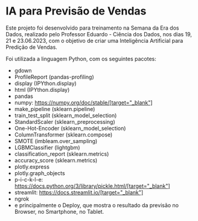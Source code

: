 # IA para Previsão de Vendas

Este projeto foi desenvolvido para treinamento na Semana da Era dos Dados, realizado pelo Professor Eduardo - Ciência dos Dados, nos dias 19, 21 e 23.06.2023, com o objetivo de criar uma Inteligência Artificial para Predição de Vendas.

Foi utilizada a linguagem Python, com os seguintes pacotes:
- gdown
- ProfileReport (pandas-profiling)
- display (IPYthon.display)
- html (IPYthon.display)
- pandas
- numpy: https://numpy.org/doc/stable/[target="_blank"]
- make_pipeline (sklearn.pipeline)
- train_test_split (sklearn_model_selection)
- StandardScaler (sklearn_preprocessing)
- One-Hot-Encoder (sklearn_model_selection)
- ColumnTransformer (sklearn.compose)
- SMOTE (imbleam.over_sampling)
- LGBMClassifier (lightgbm)
- classification_report (sklearn.metrics)
- accuracy_score (sklearn.metrics)
- plotly.express
- plotly.graph_objects
- p-i-c-k-l-e: https://docs.python.org/3/library/pickle.html/[target="_blank"] 
- streamlit: https://docs.streamlit.io/[target="_blank"]
- ngrok
- e principalmente o Deploy, que mostra o resultado da previsão no Browser, no Smartphone, no Tablet.
